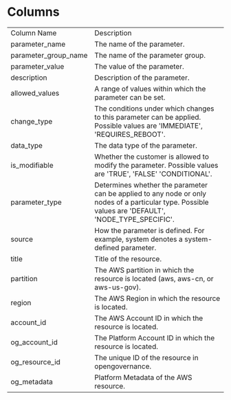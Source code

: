 # Columns  

<table>
	<tr><td>Column Name</td><td>Description</td></tr>
	<tr><td>parameter_name</td><td>The name of the parameter.</td></tr>
	<tr><td>parameter_group_name</td><td>The name of the parameter group.</td></tr>
	<tr><td>parameter_value</td><td>The value of the parameter.</td></tr>
	<tr><td>description</td><td>Description of the parameter.</td></tr>
	<tr><td>allowed_values</td><td>A range of values within which the parameter can be set.</td></tr>
	<tr><td>change_type</td><td>The conditions under which changes to this parameter can be applied. Possible values are &#39;IMMEDIATE&#39;, &#39;REQUIRES_REBOOT&#39;.</td></tr>
	<tr><td>data_type</td><td>The data type of the parameter.</td></tr>
	<tr><td>is_modifiable</td><td>Whether the customer is allowed to modify the parameter. Possible values are &#39;TRUE&#39;, &#39;FALSE&#39; &#39;CONDITIONAL&#39;.</td></tr>
	<tr><td>parameter_type</td><td>Determines whether the parameter can be applied to any node or only nodes of a particular type. Possible values are &#39;DEFAULT&#39;, &#39;NODE_TYPE_SPECIFIC&#39;.</td></tr>
	<tr><td>source</td><td>How the parameter is defined. For example, system denotes a system-defined parameter.</td></tr>
	<tr><td>title</td><td>Title of the resource.</td></tr>
	<tr><td>partition</td><td>The AWS partition in which the resource is located (aws, aws-cn, or aws-us-gov).</td></tr>
	<tr><td>region</td><td>The AWS Region in which the resource is located.</td></tr>
	<tr><td>account_id</td><td>The AWS Account ID in which the resource is located.</td></tr>
	<tr><td>og_account_id</td><td>The Platform Account ID in which the resource is located.</td></tr>
	<tr><td>og_resource_id</td><td>The unique ID of the resource in opengovernance.</td></tr>
	<tr><td>og_metadata</td><td>Platform Metadata of the AWS resource.</td></tr>
</table>